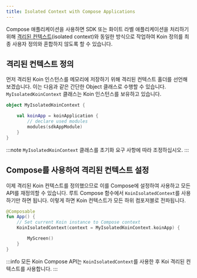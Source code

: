 ```yaml
---
title: Isolated Context with Compose Applications
---
```

Compose 애플리케이션을 사용하면 SDK 또는 화이트 라벨 애플리케이션을 처리하기 위해 [격리된 컨텍스트](/docs/reference/koin-core/context-isolation.md)(isolated context)와 동일한 방식으로 작업하여 Koin 정의를 최종 사용자 정의와 혼합하지 않도록 할 수 있습니다.

## 격리된 컨텍스트 정의

먼저 격리된 Koin 인스턴스를 메모리에 저장하기 위해 격리된 컨텍스트 홀더를 선언해 보겠습니다. 이는 다음과 같은 간단한 Object 클래스로 수행할 수 있습니다. `MyIsolatedKoinContext` 클래스는 Koin 인스턴스를 보유하고 있습니다.

```kotlin
object MyIsolatedKoinContext {

    val koinApp = koinApplication {
        // declare used modules
        modules(sdkAppModule)
    }
}
```

:::note
`MyIsolatedKoinContext` 클래스를 초기화 요구 사항에 따라 조정하십시오.
:::

## Compose를 사용하여 격리된 컨텍스트 설정

이제 격리된 Koin 컨텍스트를 정의했으므로 이를 Compose에 설정하여 사용하고 모든 API를 재정의할 수 있습니다. 루트 Compose 함수에서 `KoinIsolatedContext`를 사용하기만 하면 됩니다. 이렇게 하면 Koin 컨텍스트가 모든 하위 컴포저블로 전파됩니다.

```kotlin
@Composable
fun App() {
    // Set current Koin instance to Compose context
    KoinIsolatedContext(context = MyIsolatedKoinContext.koinApp) {

        MyScreen()
    }
}
```

:::info
모든 Koin Compose API는 `KoinIsolatedContext`를 사용한 후 Koi 격리된 컨텍스트를 사용합니다.
:::
